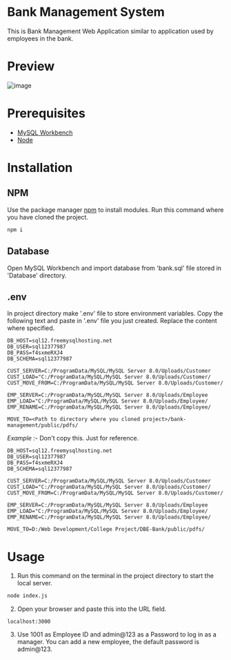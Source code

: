 # Bank Management System
This is Bank Management Web Application similar to application used by employees in the bank.
# Preview
![image](https://i.ibb.co/4STBy1Q/Screenshot-128.png)
# Prerequisites

* [MySQL Workbench](https://dev.mysql.com/downloads/installer/)
* [Node](https://nodejs.org/en/)

# Installation

## NPM
Use the package manager [npm](https://www.npmjs.com/) to install modules. Run this command where you have cloned the project.

```bash
npm i
```

## Database
Open MySQL Workbench and import database from 'bank.sql' file stored in 'Database' directory.

## .env
In project directory make '.env' file to store environment variables.
Copy the following text and paste in '.env' file you just created. Replace the content where specified.
```
DB_HOST=sql12.freemysqlhosting.net
DB_USER=sql12377987
DB_PASS=f4sxmeRXJ4
DB_SCHEMA=sql12377987

CUST_SERVER=C:/ProgramData/MySQL/MySQL Server 8.0/Uploads/Customer
CUST_LOAD="C:/ProgramData/MySQL/MySQL Server 8.0/Uploads/Customer/
CUST_MOVE_FROM=C:/ProgramData/MySQL/MySQL Server 8.0/Uploads/Customer/

EMP_SERVER=C:/ProgramData/MySQL/MySQL Server 8.0/Uploads/Employee
EMP_LOAD="C:/ProgramData/MySQL/MySQL Server 8.0/Uploads/Employee/
EMP_RENAME=C:/ProgramData/MySQL/MySQL Server 8.0/Uploads/Employee/

MOVE_TO=<Path to directory where you cloned project>/bank-management/public/pdfs/
```
_Example :-_
Don't copy this. Just for reference.
```
DB_HOST=sql12.freemysqlhosting.net
DB_USER=sql12377987
DB_PASS=f4sxmeRXJ4
DB_SCHEMA=sql12377987

CUST_SERVER=C:/ProgramData/MySQL/MySQL Server 8.0/Uploads/Customer
CUST_LOAD="C:/ProgramData/MySQL/MySQL Server 8.0/Uploads/Customer/
CUST_MOVE_FROM=C:/ProgramData/MySQL/MySQL Server 8.0/Uploads/Customer/

EMP_SERVER=C:/ProgramData/MySQL/MySQL Server 8.0/Uploads/Employee
EMP_LOAD="C:/ProgramData/MySQL/MySQL Server 8.0/Uploads/Employee/
EMP_RENAME=C:/ProgramData/MySQL/MySQL Server 8.0/Uploads/Employee/

MOVE_TO=D:/Web Development/College Project/DBE-Bank/public/pdfs/
```
# Usage
1) Run this command on the terminal in the project directory to start the local server.
```python
node index.js
```
2) Open your browser and paste this into the URL field.
```
localhost:3000
```
3) Use 1001 as Employee ID and admin@123 as a Password to log in as a manager. You can add a new employee, the default password is admin@123.
